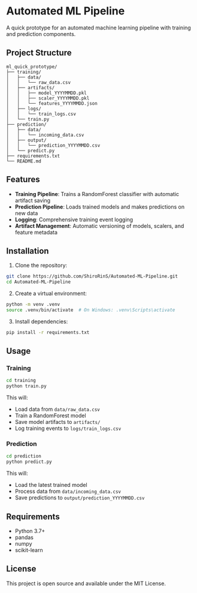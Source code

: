 # Automated ML Pipeline

A quick prototype for an automated machine learning pipeline with training and prediction components.

## Project Structure

```
ml_quick_prototype/
├── training/
│   ├── data/
│   │   └── raw_data.csv
│   ├── artifacts/
│   │   ├── model_YYYYMMDD.pkl
│   │   ├── scaler_YYYYMMDD.pkl
│   │   └── features_YYYYMMDD.json
│   ├── logs/
│   │   └── train_logs.csv
│   └── train.py
├── prediction/
│   ├── data/
│   │   └── incoming_data.csv
│   ├── output/
│   │   └── prediction_YYYYMMDD.csv
│   └── predict.py
├── requirements.txt
└── README.md
```

## Features

- **Training Pipeline**: Trains a RandomForest classifier with automatic artifact saving
- **Prediction Pipeline**: Loads trained models and makes predictions on new data
- **Logging**: Comprehensive training event logging
- **Artifact Management**: Automatic versioning of models, scalers, and feature metadata

## Installation

1. Clone the repository:
```bash
git clone https://github.com/ShiroRinS/Automated-ML-Pipeline.git
cd Automated-ML-Pipeline
```

2. Create a virtual environment:
```bash
python -m venv .venv
source .venv/bin/activate  # On Windows: .venv\Scripts\activate
```

3. Install dependencies:
```bash
pip install -r requirements.txt
```

## Usage

### Training

```bash
cd training
python train.py
```

This will:
- Load data from `data/raw_data.csv`
- Train a RandomForest model
- Save model artifacts to `artifacts/`
- Log training events to `logs/train_logs.csv`

### Prediction

```bash
cd prediction
python predict.py
```

This will:
- Load the latest trained model
- Process data from `data/incoming_data.csv`
- Save predictions to `output/prediction_YYYYMMDD.csv`

## Requirements

- Python 3.7+
- pandas
- numpy
- scikit-learn

## License

This project is open source and available under the MIT License.
